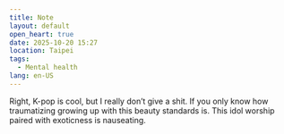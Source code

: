 ```yaml
---
title: Note
layout: default
open_heart: true
date: 2025-10-20 15:27
location: Taipei
tags: 
  - Mental health
lang: en-US
---
```


Right, K-pop is cool, but I really don’t give a shit. If you only know how traumatizing growing up with this beauty standards is. This idol worship paired with exoticness is nauseating.
